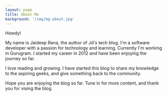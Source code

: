 ```yaml
---
layout: page
title: About Me
background: '/img/bg-about.jpg'
---
```


Howdy!

My name is Jaideep Rana, the author of Jd's tech blog. I'm a software developer with a passion for technology and
learning. Currently I'm working in Gurugram. I started my career in 2012 and have been enjoying the journey so far.

I love reading and growing. I have started this blog to share my knowledge to the aspiring geeks, and give something
back to the community.

Hope you are enjoying the blog so far. Tune in for more content, and thank you for vising the blog.

